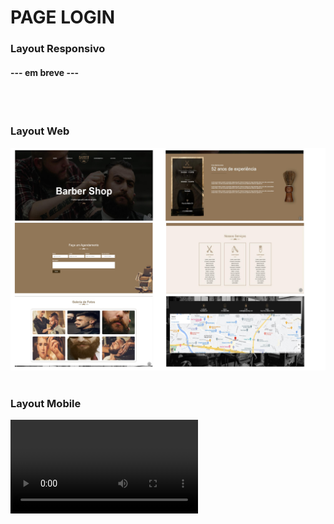 # PAGE LOGIN

### Layout Responsivo
#### ---  em breve  ---
<br>
<br>


### Layout Web
![Layout](https://github.com/MURlL0/Portifolio/blob/main/Sites/Barber%20Shop/assets/1-Doc1.png?raw=true "Web")
<br>
<br>



### Layout Mobile
![Layout](https://github.com/MURlL0/Portifolio/blob/5add2f5d6db7a69b11ff9ae1150d365794c4a57f/Sites/Barber%20Shop/assets/responsividade.mp4?raw=true "Mobile")

